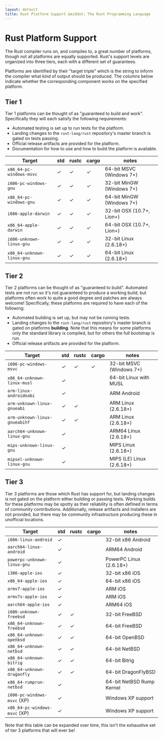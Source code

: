 ```yaml
---
layout: default
title: Rust Platform Support &middot; The Rust Programming Language
---
```


# Rust Platform Support

The Rust compiler runs on, and compiles to, a great number of platforms, though
not all platforms are equally supported. Rust's support levels are organized
into three tiers, each with a different set of guarantees.

Platforms are identified by their "target triple" which is the string to inform
the compiler what kind of output should be produced. The columns below indicate
whether the corresponding component works on the specified platform.

## Tier 1

Tier 1 platforms can be thought of as "guaranteed to build and work".
Specifically they will each satisfy the following requirements:

* Automated testing is set up to run tests for the platform.
* Landing changes to the `rust-lang/rust` repository's master branch is gated on
  tests passing.
* Official release artifacts are provided for the platform.
* Documentation for how to use and how to build the platform is available.

|  Target                       | std |rustc|cargo| notes                      |
|-------------------------------|-----|-----|-----|----------------------------|
| `x86_64-pc-windows-msvc`      |  ✓  |  ✓  |  ✓  | 64-bit MSVC (Windows 7+)   |
| `i686-pc-windows-gnu`         |  ✓  |  ✓  |  ✓  | 32-bit MinGW (Windows 7+)  |
| `x86_64-pc-windows-gnu`       |  ✓  |  ✓  |  ✓  | 64-bit MinGW (Windows 7+)  |
| `i686-apple-darwin`           |  ✓  |  ✓  |  ✓  | 32-bit OSX (10.7+, Lion+)  |
| `x86_64-apple-darwin`         |  ✓  |  ✓  |  ✓  | 64-bit OSX (10.7+, Lion+)  |
| `i686-unknown-linux-gnu`      |  ✓  |  ✓  |  ✓  | 32-bit Linux (2.6.18+)     |
| `x86_64-unknown-linux-gnu`    |  ✓  |  ✓  |  ✓  | 64-bit Linux (2.6.18+)     |

## Tier 2

Tier 2 platforms can be thought of as "guaranteed to build". Automated tests
are not run so it's not guaranteed to produce a working build, but platforms
often work to quite a good degree and patches are always welcome! Specifically,
these platforms are required to have each of the following:

* Automated building is set up, but may not be running tests.
* Landing changes to the `rust-lang/rust` repository's master branch is gated on
  platforms **building**. Note that this means for some platforms only the
  standard library is compiled, but for others the full bootstrap is run.
* Official release artifacts are provided for the platform.

|  Target                       | std |rustc|cargo| notes                      |
|-------------------------------|-----|-----|-----|----------------------------|
| `i686-pc-windows-msvc`        |  ✓  |  ✓  |  ✓  | 32-bit MSVC (Windows 7+)   |
| `x86_64-unknown-linux-musl`   |  ✓  |     |     | 64-bit Linux with MUSL     |
| `arm-linux-androideabi`       |  ✓  |     |     | ARM Android                |
| `arm-unknown-linux-gnueabi`   |  ✓  |  ✓  |     | ARM Linux (2.6.18+)        |
| `arm-unknown-linux-gnueabihf` |  ✓  |  ✓  |     | ARM Linux (2.6.18+)        |
| `aarch64-unknown-linux-gnu`   |  ✓  |     |     | ARM64 Linux (2.6.18+)      |
| `mips-unknown-linux-gnu`      |  ✓  |     |     | MIPS Linux (2.6.18+)       |
| `mipsel-unknown-linux-gnu`    |  ✓  |     |     | MIPS (LE) Linux (2.6.18+)  |

## Tier 3

Tier 3 platforms are those which Rust has support for, but landing changes is
not gated on the platform either building or passing tests. Working builds for
these platforms may be spotty as their reliability is often defined in terms of
community contributions. Additionally, release artifacts and installers are not
provided, but there may be community infrastructure producing these in
unofficial locations.

|  Target                       | std |rustc|cargo| notes                      |
|-------------------------------|-----|-----|-----|----------------------------|
| `i686-linux-android`          |  ✓  |     |     | 32-bit x86 Android         |
| `aarch64-linux-android`       |  ✓  |     |     | ARM64 Android              |
| `powerpc-unknown-linux-gnu`   |  ✓  |     |     | PowerPC Linux (2.6.18+)    |
| `i386-apple-ios`              |  ✓  |     |     | 32-bit x86 iOS             |
| `x86_64-apple-ios`            |  ✓  |     |     | 64-bit x86 iOS             |
| `armv7-apple-ios`             |  ✓  |     |     | ARM iOS                    |
| `armv7s-apple-ios`            |  ✓  |     |     | ARM iOS                    |
| `aarch64-apple-ios`           |  ✓  |     |     | ARM64 iOS                  |
| `i686-unknown-freebsd`        |  ✓  |  ✓  |     | 32-bit FreeBSD             |
| `x86_64-unknown-freebsd`      |  ✓  |  ✓  |     | 64-bit FreeBSD             |
| `x86_64-unknown-openbsd`      |  ✓  |  ✓  |     | 64-bit OpenBSD             |
| `x86_64-unknown-netbsd`       |  ✓  |  ✓  |     | 64-bit NetBSD              |
| `x86_64-unknown-bitrig`       |  ✓  |  ✓  |     | 64-bit Bitrig              |
| `x86_64-unknown-dragonfly`    |  ✓  |  ✓  |     | 64-bit DragonFlyBSD        |
| `x86_64-rumprun-netbsd`       |  ✓  |     |     | 64-bit NetBSD Rump Kernel  |
| `i686-pc-windows-msvc` (XP)   |  ✓  |     |     | Windows XP support         |
| `x86_64-pc-windows-msvc` (XP) |  ✓  |     |     | Windows XP support         |

Note that this table can be expanded over time, this isn't the exhaustive set of
tier 3 platforms that will ever be!

